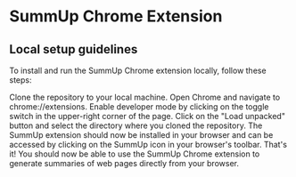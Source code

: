 # SummUp Chrome Extension
## Local setup guidelines
To install and run the SummUp Chrome extension locally, follow these steps:

Clone the repository to your local machine.
Open Chrome and navigate to chrome://extensions.
Enable developer mode by clicking on the toggle switch in the upper-right corner of the page.
Click on the "Load unpacked" button and select the directory where you cloned the repository.
The SummUp extension should now be installed in your browser and can be accessed by clicking on the SummUp icon in your browser's toolbar.
That's it! You should now be able to use the SummUp Chrome extension to generate summaries of web pages directly from your browser.
